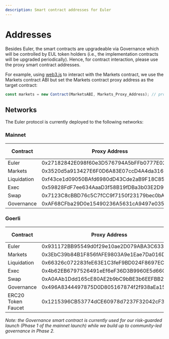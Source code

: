 ```yaml
---
description: Smart contract addresses for Euler
---
```


# Addresses

Besides Euler, the smart contracts are upgradeable via Governance which will be controlled by EUL token holders (i.e., the implementation contracts will be upgraded periodically). Hence, for contract interaction, please use the proxy smart contract addresses.

For example, using [web3.js](https://web3js.readthedocs.io/en/v1.2.11/web3-eth-contract.html) to interact with the Markets contract, we use the Markets contract ABI but set the Markets contract proxy address as the target contract:

```javascript
const markets = new Contract(MarketsABI, Markets_Proxy_Address); // proxy address
```

## Networks
The Euler protocol is currently deployed to the following networks:


### Mainnet

| Contract | Proxy Address | Etherscan (Proxy) | Etherscan (Implementation) | Source Code |
|-------|------|------|------|------|
| Euler | 0x27182842E098f60e3D576794A5bFFb0777E025d3 | | [Etherscan](https://etherscan.io/address/0x27182842E098f60e3D576794A5bFFb0777E025d3) | [GitHub](https://github.com/euler-xyz/euler-contracts/blob/master/contracts/Euler.sol) |
| Markets | 0x3520d5a913427E6F0D6A83E07ccD4A4da316e4d3 | [Etherscan](https://etherscan.io/address/0x3520d5a913427E6F0D6A83E07ccD4A4da316e4d3) | [Etherscan](https://etherscan.io/address/0xE5d0A7A3ad358792Ba037cB6eE375FfDe7Ba2Cd1) | [GitHub](https://github.com/euler-xyz/euler-contracts/blob/master/contracts/modules/Markets.sol) |
| Liquidation | 0xf43ce1d09050BAfd6980dD43Cde2aB9F18C85b34 | [Etherscan](https://etherscan.io/address/0xf43ce1d09050BAfd6980dD43Cde2aB9F18C85b34) | [Etherscan](https://etherscan.io/address/0xAed37a234cc880a9e3D9Fd9022013eE0A419493e) | [GitHub](https://github.com/euler-xyz/euler-contracts/blob/master/contracts/modules/Liquidation.sol) |
| Exec | 0x59828FdF7ee634AaaD3f58B19fDBa3b03E2D9d80 | [Etherscan](https://etherscan.io/address/0x59828FdF7ee634AaaD3f58B19fDBa3b03E2D9d80) | [Etherscan](https://etherscan.io/address/0x14cBaC4eC5673DEFD3968693ebA994F07F8436D2) | [GitHub](https://github.com/euler-xyz/euler-contracts/blob/master/contracts/modules/Exec.sol) |
| Swap | 0x7123C8cBBD76c5C7fCC9f7150f23179bec0bA341 | [Etherscan](https://etherscan.io/address/0x7123C8cBBD76c5C7fCC9f7150f23179bec0bA341) | [Etherscan](https://etherscan.io/address/0xf40e8314143B4CF1764CCCd22588a8794a00d8Ca) | [GitHub](https://github.com/euler-xyz/euler-contracts/blob/master/contracts/modules/Swap.sol) |
| Governance | 0xAF68CFba29D0e15490236A5631cA9497e035CD39 | [Etherscan](https://etherscan.io/address/0xAF68CFba29D0e15490236A5631cA9497e035CD39) | [Etherscan](https://etherscan.io/address/0x554ee3d9ed7E9ec21E186c7dd636430669812f73) | [GitHub](https://github.com/euler-xyz/euler-contracts/blob/master/contracts/modules/Governance.sol) |


### Goerli

| Contract | Proxy Address | Etherscan (Proxy) | Etherscan (Implementation) | Source Code |
|-------|------|------|------|------|
| Euler | 0x931172BB95549d0f29e10ae2D079ABA3C63318B3 | | [Etherscan](https://goerli.etherscan.io/address/0x931172BB95549d0f29e10ae2D079ABA3C63318B3) | [GitHub](https://github.com/euler-xyz/euler-contracts/blob/master/contracts/Euler.sol) |
| Markets | 0x3EbC39b84B1F856fAFE9803A9e1Eae7Da016Da36 | [Etherscan](https://goerli.etherscan.io/address/0x3EbC39b84B1F856fAFE9803A9e1Eae7Da016Da36) | [Etherscan](https://goerli.etherscan.io/address/0xeE28839fde1e462C8e0b80DE618cB98dB3c017F8) | [GitHub](https://github.com/euler-xyz/euler-contracts/blob/master/contracts/modules/Markets.sol) |
| Liquidation | 0x66326c072283feE63E1C3feF9BD024F8697EC1BB | [Etherscan](https://goerli.etherscan.io/address/0x66326c072283feE63E1C3feF9BD024F8697EC1BB) | [Etherscan](https://goerli.etherscan.io/address/0x849f5CC81d12887BC0e4e42D8C87AbA896bDCAC0) | [GitHub](https://github.com/euler-xyz/euler-contracts/blob/master/contracts/modules/Liquidation.sol) |
| Exec | 0x4b62EB6797526491eEf6eF36D3B9960E5d66C394 | [Etherscan](https://goerli.etherscan.io/address/0x4b62EB6797526491eEf6eF36D3B9960E5d66C394) | [Etherscan](https://goerli.etherscan.io/address/0x6C933044542d6cAF8927E516B9A99632697bD4C0) | [GitHub](https://github.com/euler-xyz/euler-contracts/blob/master/contracts/modules/Exec.sol) |
| Swap | 0xA0AAb1Ddd165cE80AE2b9bC9bBE3b6EEFBB2300c | [Etherscan](https://goerli.etherscan.io/address/0xA0AAb1Ddd165cE80AE2b9bC9bBE3b6EEFBB2300c) | [Etherscan](https://goerli.etherscan.io/address/0x034FCa46b265b4805e00E109A5ABA3E976625B1D) | [GitHub](https://github.com/euler-xyz/euler-contracts/blob/master/contracts/modules/Swap.sol) |
| Governance | 0x496A8344497875D0D805167874f2f938aEa15600 | [Etherscan](https://goerli.etherscan.io/address/0x496A8344497875D0D805167874f2f938aEa15600) | [Etherscan](https://goerli.etherscan.io/address/0xc9314acCF0d3754A38DdE280D24c51D280C33D16) | [GitHub](https://github.com/euler-xyz/euler-contracts/blob/master/contracts/modules/Governance.sol) |
| ERC20 Token Faucet | 0x1215396CB53774dCE60978d7237F32042cF3a1db | | [Etherscan](https://goerli.etherscan.io/address/0x1215396CB53774dCE60978d7237F32042cF3a1db) | [GitHub](https://github.com/euler-xyz/euler-contracts/blob/smart-contract-deployments/contracts/test/TestERC20TokenFaucet.sol)



_Note: the Governance smart contract is currently used for our risk-guarded launch (Phase 1 of the mainnet launch) while we build up to community-led governance in Phase 2._
